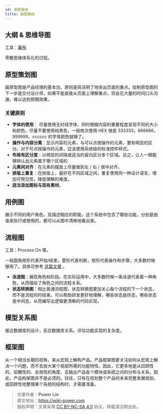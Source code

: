 ```yaml
---
id: 画图基础
title: 画图基础
---
```


## 大纲 & 思维导图

工具：[幕布](https://mubu.com/)

零散思维体系化的过程。

## 原型策划图

画原型图是产品经理的基本功，原则是简洁明了地突出页面的重点。绘制原型图的下一步是交付设计师，如果不能直接从页面上理解重点，将会花大量的时间口头沟通，难以达到预期效果。

### 关键原则

- **字体的使用**： 尽量使用无衬线字体，同时根据内容的重要程度呈现不同的大小和颜色，尽量不要使用纯黑色，一般依次使用 HEX 值是 333333，666666，999999，cccccc 的字体颜色就够了。
- **操作与内容分离**：显示内容的元素，与可以点按操作的元素，要有明显的区分。对于可点按操作的元素，应该使用系统级的标准控件样式。
- **布局有区分度**：以明显的间隔或适当的留白区分多个区域。总之，让人一眼能够辨认出元素属于哪个区域的
- **元素间对齐**：在元素的摆放上尽量做到左 / 右 / 居中对齐。
- **排版上重复**：在排版上，最好在不同区域之间，重复使用同一种设计语言，增加可预见性，降低理解的难度。
- **适当添加图标与现有素材**。

## 用例图

展示不同的用户角色，及描述相应的职能。这个系统中包含了哪些功能，分别是由谁来执行或使用的，都可以从图中清晰地看出来。

## 流程图

工具：Process On 等。

一般圆角矩形代表开始/结束，菱形代表判断，矩形代表操作和步骤，大多数时候够用了。具体可参考 [这篇文章](http://www.sohu.com/a/236178167_505826) 。

- **泳道图**：展现角色和阶段。在实际运用中，大多数时候一条泳道代表着一种角色，从而描绘了角色之间的流程关系。
- **状态转换图**：相比普通流程图，状态转换图更加关心每个流程的下一个状态，而不是流程何时结束。可以帮助研发更好地理解，哪些状态是终态，哪些状态是中间态，从而编写出逻辑更清晰的代码实现。

## **模型关系图**

接近数据库的设计，反应数据库关系。评估功能实现的复杂度。

## 框架图

从一个相当长期的视角，来从宏观上解构产品。产品框架图更关注如何从宏观上解决一个问题，而不去放大某个局部所需的功能特性。因此，它更多地是从回顾性的、前瞻性的、全局性的角度，去输出产品各个模块或系统之间的分布与关系。因此，产品构架图并不是必须的。往往，只有在规划整个产品的未来完整发展规划，或回顾性地整理某个系统的结构时，才需要准备。



> 文章作者：**Power Lin**  
> 原文地址：<https://wiki-power.com>  
> 版权声明：文章采用 [CC BY-NC-SA 4.0](https://creativecommons.org/licenses/by/4.0/deed.zh) 协议，转载请注明出处。
